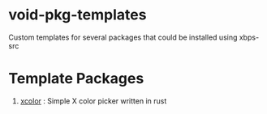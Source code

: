 # void-pkg-templates
Custom templates for several packages that could be installed using xbps-src
# Template Packages

1. [xcolor](https://github.com/Soft/xcolor) : Simple X color picker written in rust

